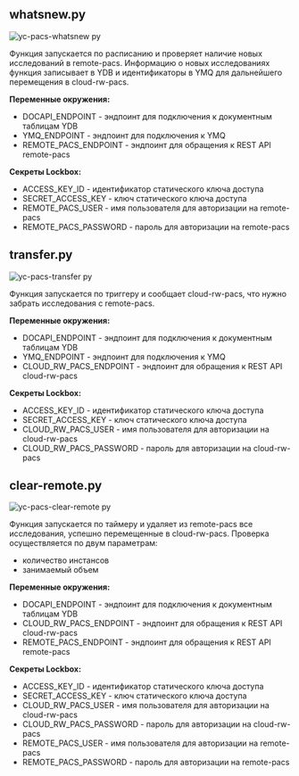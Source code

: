 ## whatsnew.py

![yc-pacs-whatsnew py](https://user-images.githubusercontent.com/22369924/228567505-cf0cc5b4-b1ed-41bd-ab1d-cf03637bdf62.png)

Функция запускается по расписанию и проверяет наличие новых исследований в remote-pacs.
Информацию о новых исследованиях функция записывает в YDB и идентификаторы в YMQ для дальнейшего перемещения в cloud-rw-pacs.

**Переменные окружения:**
- DOCAPI_ENDPOINT - эндпоинт для подключения к документным таблицам YDB
- YMQ_ENDPOINT - эндпоинт для подключения к YMQ
- REMOTE_PACS_ENDPOINT - эндпоинт для обращения к REST API remote-pacs

**Секреты Lockbox:**
- ACCESS_KEY_ID - идентификатор статического ключа доступа
- SECRET_ACCESS_KEY - ключ статического ключа доступа
- REMOTE_PACS_USER - имя пользователя для авторизации на remote-pacs
- REMOTE_PACS_PASSWORD - пароль для авторизации на remote-pacs

## transfer.py

![yc-pacs-transfer py](https://user-images.githubusercontent.com/22369924/228567577-c101e568-86b5-411a-927f-eee98d60d7cb.png)

Функция запускается по триггеру и сообщает cloud-rw-pacs, что нужно забрать исследования с remote-pacs.

**Переменные окружения:**
- DOCAPI_ENDPOINT - эндпоинт для подключения к документным таблицам YDB
- YMQ_ENDPOINT - эндпоинт для подключения к YMQ
- CLOUD_RW_PACS_ENDPOINT - эндпоинт для обращения к REST API cloud-rw-pacs

**Секреты Lockbox:**
- ACCESS_KEY_ID - идентификатор статического ключа доступа
- SECRET_ACCESS_KEY - ключ статического ключа доступа
- CLOUD_RW_PACS_USER - имя пользователя для авторизации на cloud-rw-pacs
- CLOUD_RW_PACS_PASSWORD - пароль для авторизации на cloud-rw-pacs

## clear-remote.py

![yc-pacs-clear-remote py](https://user-images.githubusercontent.com/22369924/228567717-ad6894d2-2e24-4dac-af72-fde8624d2d6e.png)

Функция запускается по таймеру и удаляет из remote-pacs все исследования, успешно перемещенные в cloud-rw-pacs.
Проверка осуществляется по двум параметрам:
- количество инстансов
- занимаемый объем

**Переменные окружения:**
- DOCAPI_ENDPOINT - эндпоинт для подключения к документным таблицам YDB
- CLOUD_RW_PACS_ENDPOINT - эндпоинт для обращения к REST API cloud-rw-pacs
- REMOTE_PACS_ENDPOINT - эндпоинт для обращения к REST API remote-pacs

**Секреты Lockbox:**
- ACCESS_KEY_ID - идентификатор статического ключа доступа
- SECRET_ACCESS_KEY - ключ статического ключа доступа
- CLOUD_RW_PACS_USER - имя пользователя для авторизации на cloud-rw-pacs
- CLOUD_RW_PACS_PASSWORD - пароль для авторизации на cloud-rw-pacs
- REMOTE_PACS_USER - имя пользователя для авторизации на remote-pacs
- REMOTE_PACS_PASSWORD - пароль для авторизации на remote-pacs
